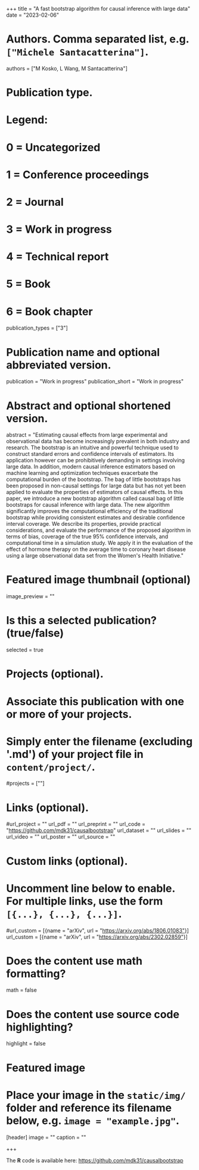 +++
title = "A fast bootstrap algorithm for causal inference with large data"
date = "2023-02-06"

# Authors. Comma separated list, e.g. `["Michele Santacatterina"]`.
authors = ["M Kosko, L Wang, M Santacatterina"]

# Publication type.
# Legend:
# 0 = Uncategorized
# 1 = Conference proceedings
# 2 = Journal
# 3 = Work in progress
# 4 = Technical report
# 5 = Book
# 6 = Book chapter
publication_types = ["3"]

# Publication name and optional abbreviated version.
publication = "Work in progress"
publication_short = "Work in progress"

# Abstract and optional shortened version.
abstract = "Estimating causal effects from large experimental and observational data has become increasingly prevalent in both industry and research. The bootstrap is an intuitive and powerful technique used to construct standard errors and confidence intervals of estimators. Its application however can be prohibitively demanding in settings involving large data. In addition, modern causal inference estimators based on machine learning and optimization techniques exacerbate the computational burden of the bootstrap. The bag of little bootstraps has been proposed in non-causal settings for large data but has not yet been applied to evaluate the properties of estimators of causal effects. In this paper, we introduce a new bootstrap algorithm called causal bag of little bootstraps for causal inference with large data. The new algorithm significantly improves the computational efficiency of the traditional bootstrap while providing consistent estimates and desirable confidence interval coverage. We describe its properties, provide practical considerations, and evaluate the performance of the proposed algorithm in terms of bias, coverage of the true 95% confidence intervals, and computational time in a simulation study. We apply it in the evaluation of the effect of hormone therapy on the average time to coronary heart disease using a large observational data set from the Women's Health Initiative."



# Featured image thumbnail (optional)
image_preview = ""

# Is this a selected publication? (true/false)
selected = true


# Projects (optional).
#   Associate this publication with one or more of your projects.
#   Simply enter the filename (excluding '.md') of your project file in `content/project/`.
#projects = [""]

# Links (optional).
#url_project = ""
url_pdf = ""
url_preprint = ""
url_code = "https://github.com/mdk31/causalbootstrap"
url_dataset = ""
url_slides = ""
url_video = ""
url_poster = ""
url_source = ""

# Custom links (optional).
#   Uncomment line below to enable. For multiple links, use the form `[{...}, {...}, {...}]`.
#url_custom = [{name = "arXiv", url = "https://arxiv.org/abs/1806.01083"}]
url_custom = [{name = "arXiv", url = "https://arxiv.org/abs/2302.02859"}]

# Does the content use math formatting?
math = false

# Does the content use source code highlighting?
highlight = false

# Featured image
# Place your image in the `static/img/` folder and reference its filename below, e.g. `image = "example.jpg"`.
[header]
image = ""
caption = ""

+++

The **R** code is available here: https://github.com/mdk31/causalbootstrap


